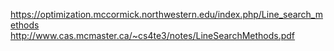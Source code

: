 https://optimization.mccormick.northwestern.edu/index.php/Line_search_methods
http://www.cas.mcmaster.ca/~cs4te3/notes/LineSearchMethods.pdf
